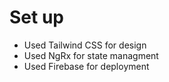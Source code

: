 # Set up
- Used Tailwind CSS for design
- Used NgRx for state managment
- Used Firebase for deployment
